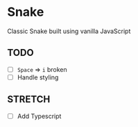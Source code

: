 # Snake

Classic Snake built using vanilla JavaScript

## TODO

- [ ] `Space` => `i` broken
- [ ] Handle styling

## STRETCH

- [ ] Add Typescript
